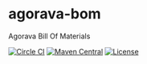 # agorava-bom
Agorava Bill Of Materials

[![Circle CI](https://circleci.com/gh/agorava/agorava-bom.svg?style=svg)](https://circleci.com/gh/agorava/agorava-bom)
[![Maven Central](https://maven-badges.herokuapp.com/maven-central/org.agorava/agorava-bom/badge.svg)](https://maven-badges.herokuapp.com/maven-central/org.agorava/agorava-bom) 
[![License](http://img.shields.io/badge/license-Apache2-red.svg)](http://opensource.org/licenses/apache-2.0)
